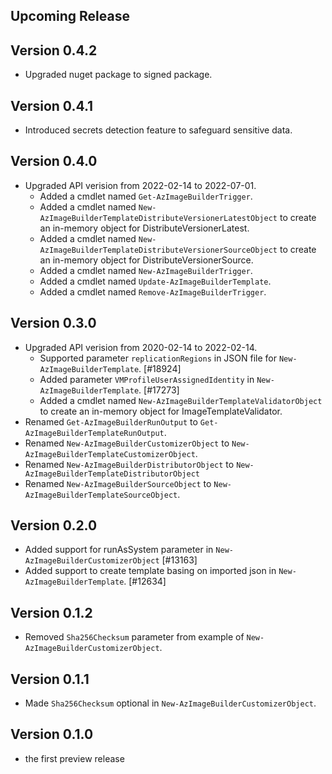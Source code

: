 <!--
    Please leave this section at the top of the change log.

    Changes for the upcoming release should go under the section titled "Upcoming Release", and should adhere to the following format:

    ## Upcoming Release
    * Overview of change #1
        - Additional information about change #1
    * Overview of change #2
        - Additional information about change #2
        - Additional information about change #2
    * Overview of change #3
    * Overview of change #4
        - Additional information about change #4

    ## YYYY.MM.DD - Version X.Y.Z (Previous Release)
    * Overview of change #1
        - Additional information about change #1
-->
## Upcoming Release

## Version 0.4.2
* Upgraded nuget package to signed package.

## Version 0.4.1
* Introduced secrets detection feature to safeguard sensitive data.

## Version 0.4.0
*  Upgraded API verision from 2022-02-14 to 2022-07-01.
   - Added a cmdlet named `Get-AzImageBuilderTrigger`.
   - Added a cmdlet named `New-AzImageBuilderTemplateDistributeVersionerLatestObject` to create an in-memory object for DistributeVersionerLatest.
   - Added a cmdlet named `New-AzImageBuilderTemplateDistributeVersionerSourceObject` to create an in-memory object for DistributeVersionerSource.
   - Added a cmdlet named `New-AzImageBuilderTrigger`.
   - Added a cmdlet named `Update-AzImageBuilderTemplate`.
   - Added a cmdlet named `Remove-AzImageBuilderTrigger`.

## Version 0.3.0
*  Upgraded API verision from 2020-02-14 to 2022-02-14.
    - Supported parameter `replicationRegions` in JSON file for `New-AzImageBuilderTemplate`. [#18924]
    - Added parameter `VMProfileUserAssignedIdentity` in `New-AzImageBuilderTemplate`. [#17273]
    - Added a cmdlet named `New-AzImageBuilderTemplateValidatorObject` to create an in-memory object for ImageTemplateValidator.
*  Renamed `Get-AzImageBuilderRunOutput` to `Get-AzImageBuilderTemplateRunOutput`.
*  Renamed `New-AzImageBuilderCustomizerObject` to `New-AzImageBuilderTemplateCustomizerObject`.
*  Renamed `New-AzImageBuilderDistributorObject` to `New-AzImageBuilderTemplateDistributorObject`
*  Renamed `New-AzImageBuilderSourceObject` to `New-AzImageBuilderTemplateSourceObject`.

## Version 0.2.0
* Added support for runAsSystem parameter in `New-AzImageBuilderCustomizerObject` [#13163]
* Added support to create template basing on imported json in `New-AzImageBuilderTemplate`. [#12634]

## Version 0.1.2
* Removed `Sha256Checksum` parameter from example of `New-AzImageBuilderCustomizerObject`.

## Version 0.1.1
* Made `Sha256Checksum` optional in `New-AzImageBuilderCustomizerObject`.

## Version 0.1.0
* the first preview release

